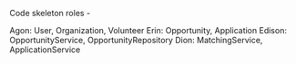 Code skeleton roles - 

Agon: User, Organization, Volunteer
Erin: Opportunity, Application
Edison: OpportunityService, OpportunityRepository
Dion: MatchingService, ApplicationService
